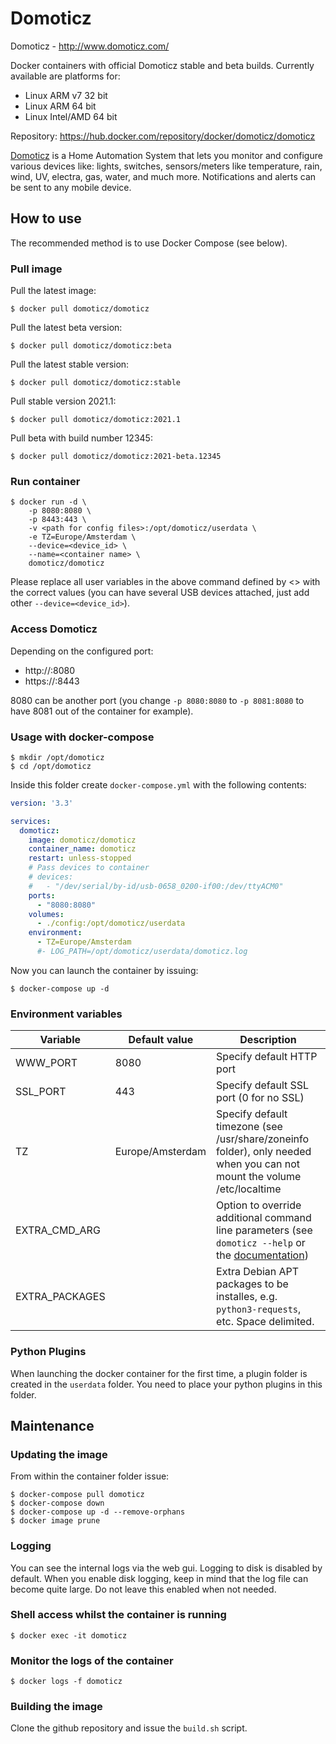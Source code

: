 # Domoticz

Domoticz - http://www.domoticz.com/

Docker containers with official Domoticz stable and beta builds. Currently available are platforms for:

* Linux ARM v7 32 bit
* Linux ARM 64 bit
* Linux Intel/AMD 64 bit

Repository: https://hub.docker.com/repository/docker/domoticz/domoticz

[Domoticz](http://www.domoticz.com/) is a Home Automation System that lets you monitor and configure various devices like: lights, switches, sensors/meters like temperature, rain, wind, UV, electra, gas, water, and much more. Notifications and alerts can be sent to any mobile device.

## How to use

The recommended method is to use Docker Compose (see below).

### Pull image

Pull the latest image:
```shell
$ docker pull domoticz/domoticz
```

Pull the latest beta version:
```shell
$ docker pull domoticz/domoticz:beta
```

Pull the latest stable version:
```shell
$ docker pull domoticz/domoticz:stable
```

Pull stable version 2021.1:
```shell
$ docker pull domoticz/domoticz:2021.1
```

Pull beta with build number 12345:
```shell
$ docker pull domoticz/domoticz:2021-beta.12345
```

### Run container

```shell
$ docker run -d \
    -p 8080:8080 \
    -p 8443:443 \
    -v <path for config files>:/opt/domoticz/userdata \
    -e TZ=Europe/Amsterdam \
    --device=<device_id> \
    --name=<container name> \
    domoticz/domoticz
```

Please replace all user variables in the above command defined by <> with the correct values (you can have several USB devices attached, just add other `--device=<device_id>`).

### Access Domoticz

Depending on the configured port:

* http://<host ip>:8080
* https://<host ip>:8443

8080 can be another port (you change `-p 8080:8080` to `-p 8081:8080` to have 8081 out of the container for example).

### Usage with docker-compose

```shell
$ mkdir /opt/domoticz
$ cd /opt/domoticz
```
Inside this folder create `docker-compose.yml` with the following contents:

```yaml
version: '3.3'

services:
  domoticz:
    image: domoticz/domoticz
    container_name: domoticz
    restart: unless-stopped
    # Pass devices to container
    # devices:
    #   - "/dev/serial/by-id/usb-0658_0200-if00:/dev/ttyACM0"
    ports:
      - "8080:8080"
    volumes:
      - ./config:/opt/domoticz/userdata
    environment:
      - TZ=Europe/Amsterdam
      #- LOG_PATH=/opt/domoticz/userdata/domoticz.log
```
Now you can launch the container by issuing:

```shell
$ docker-compose up -d
```

### Environment variables

| Variable       | Default value    | Description                                                  |
| -------------- | ---------------- | ------------------------------------------------------------ |
| WWW_PORT       | 8080             | Specify default HTTP port                                    |
| SSL_PORT       | 443              | Specify default SSL port (0 for no SSL)                      |
| TZ             | Europe/Amsterdam | Specify default timezone (see /usr/share/zoneinfo folder), only needed when you can not mount the volume /etc/localtime |
| EXTRA_CMD_ARG  |                  | Option to override additional command line parameters (see `domoticz --help` or the [documentation](https://www.domoticz.com/wiki/Command_line_parameters)) |
| EXTRA_PACKAGES |                  | Extra Debian APT packages to be installes, e.g. `python3-requests`, etc. Space delimited. |

### Python Plugins
When launching the docker container for the first time, a plugin folder is created in the `userdata` folder. You need to place your python plugins in this folder.

## Maintenance

### Updating the image
From within the container folder issue:
```shell
$ docker-compose pull domoticz
$ docker-compose down
$ docker-compose up -d --remove-orphans
$ docker image prune
```

### Logging
You can see the internal logs via the web gui. Logging to disk is disabled by default.
When you enable disk logging, keep in mind that the log file can become quite large.
Do not leave this enabled when not needed.

### Shell access whilst the container is running
```shell
$ docker exec -it domoticz
```

### Monitor the logs of the container
```shell
$ docker logs -f domoticz
```

### Building the image
Clone the github repository and issue the `build.sh` script.
